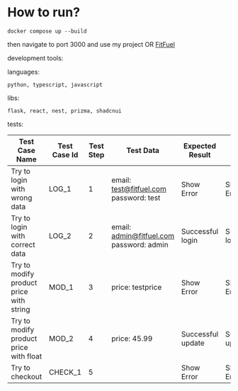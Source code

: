 # How to run?

```
docker compose up --build
```

then navigate to port 3000 and use my project OR [FitFuel](https://fit-fuel-frontend.vercel.app/)

development tools:

languages:

```
python, typescript, javascript
```

libs:

```
flask, react, nest, prizma, shadcnui
```

tests:

| Test Case Name                                   | Test Case Id | Test Step | Test Data                                                                         | Expected Result   | Actual Result     | Remarks |
| ------------------------------------------------ | ------------ | --------- | --------------------------------------------------------------------------------- | ----------------- | ----------------- | ------- |
| Try to login with wrong data                     | LOG_1        | 1         | email: test@fitfuel.com<br>password: test                                         | Show Error        | Show Error        | Pass    |
| Try to login with correct data                   | LOG_2        | 2         | email: admin@fitfuel.com<br>password: admin                                       | Successful login  | Successful login  | Pass    |
| Try to modify product price with string          | MOD_1        | 3         | price: testprice                                                                  | Show Error        | Show Error        | Pass    |
| Try to modify product price with float           | MOD_2        | 4         | price: 45.99                                                                      | Successful update | Successful update | Pass    |
| Try to checkout                                  | CHECK_1      | 5         |                                                                                   | Show Error        | Show Error        | Pass    |
